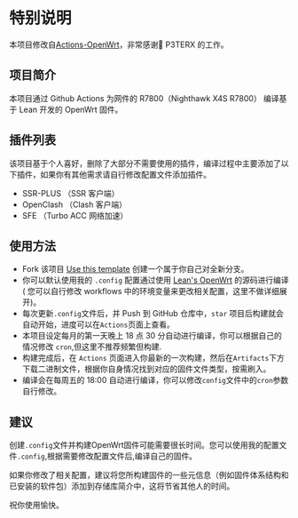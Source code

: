 # 特别说明

本项目修改自[Actions-OpenWrt](https://github.com/P3TERX/Actions-OpenWrt)，非常感谢🙏 P3TERX 的工作。

## 项目简介

本项目通过 Github Actions 为网件的 R7800（Nighthawk X4S R7800） 编译基于 Lean 开发的 OpenWrt 固件。

## 插件列表

该项目基于个人喜好，删除了大部分不需要使用的插件，编译过程中主要添加了以下插件，如果你有其他需求请自行修改配置文件添加插件。

- SSR-PLUS （SSR 客户端）
- OpenClash （Clash 客户端）
- SFE （Turbo ACC 网络加速）

## 使用方法

- Fork 该项目 [Use this template](https://github.com/brick713/Build-OpenWrt-R7800) 创建一个属于你自己对全新分支。
- 你可以默认使用我的 `.config` 配置通过使用 [Lean's OpenWrt](https://github.com/coolsnowwolf/lede) 的源码进行编译( 您可以自行修改 workflows 中的环境变量来更改相关配置，这里不做详细展开)。
- 每次更新`.config`文件后，并 Push 到 GitHub 仓库中，`star` 项目后构建就会自动开始，进度可以在`Actions`页面上查看。
- 本项目设定每月的第一天晚上 18 点 30 分自动进行编译，你可以根据自己的情况修改 `cron`,但这里不推荐频繁但构建.
- 构建完成后，在 `Actions` 页面进入你最新的一次构建，然后在`Artifacts`下方下载二进制文件，根据你自身情况找到对应的固件文件类型，按需刷入。
- 编译会在每周五的 18:00 自动进行编译，你可以修改`config`文件中的`cron`参数自行修改。


## 建议

创建`.config`文件并构建OpenWrt固件可能需要很长时间。您可以使用我的配置文件`.config`,根据需要修改配置文件后,编译自己的固件。

如果你修改了相关配置，建议将您所构建固件的一些元信息（例如固件体系结构和已安装的软件包）添加到存储库简介中，这将节省其他人的时间。

祝你使用愉快。